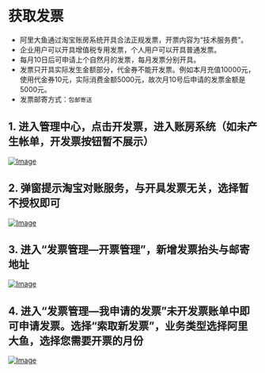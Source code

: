 # 获取发票

- 阿里大鱼通过淘宝账房系统开具合法正规发票，开票内容为“技术服务费”。
- 企业用户可以开具增值税专用发票，个人用户可以开具普通发票。
- 每月10日后可申请上个自然月的发票，每月发票分别开具。
- 发票只开具实际发生金额部分，代金券不能开发票。例如本月充值10000元，使用代金券10元，实际消费金额5000元，故次月10号后申请的发票金额是5000元。
- 发票邮寄方式：`包邮寄送`

## 1. 进入管理中心，点击开发票，进入账房系统（如未产生帐单，开发票按钮暂不展示）

[![Image](http://img.alicdn.com/tps/TB1FHFnKFXXXXbsXVXXXXXXXXXX-1436-721.png)](http://img.alicdn.com/tps/TB1FHFnKFXXXXbsXVXXXXXXXXXX-1436-721.png)

## 2. 弹窗提示淘宝对账服务，与开具发票无关，选择暂不授权即可

[![Image](http://img.alicdn.com/tps/TB1v2a_JVXXXXawXFXXXXXXXXXX-1440-519.png)](http://img.alicdn.com/tps/TB1v2a_JVXXXXawXFXXXXXXXXXX-1440-519.png)

## 3. 进入“发票管理—开票管理”，新增发票抬头与邮寄地址

[![Image](http://img.alicdn.com/tps/TB1N3bNIVXXXXXlXVXXXXXXXXXX-1440-429.png)](http://img.alicdn.com/tps/TB1N3bNIVXXXXXlXVXXXXXXXXXX-1440-429.png)

## 4. 进入“发票管理—我申请的发票”未开发票账单中即可申请发票。选择“索取新发票”，业务类型选择阿里大鱼，选择您需要开票的月份

[![Image](http://img.alicdn.com/tps/TB1blvdJVXXXXaNXpXXXXXXXXXX-1440-460.png)](http://img.alicdn.com/tps/TB1blvdJVXXXXaNXpXXXXXXXXXX-1440-460.png)